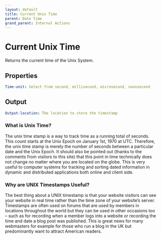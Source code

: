 ```yaml
---
layout: default
title: Current Unix Time
parent: Date Time
grand_parent: Internal Actions
---
```

# Current Unix Time
Returns the current time of the Unix System.

## Properties
```yaml
Time-unit: Select from second, millisecond, microsecond, nanosecond
```

## Output
```yaml
Output-location: The location to store the timestamp
```

### What is Unix Time?
The unix time stamp is a way to track time as a running total of seconds. This count starts at the Unix Epoch on January 1st, 1970 at UTC. Therefore, the unix time stamp is merely the number of seconds between a particular date and the Unix Epoch. It should also be pointed out (thanks to the comments from visitors to this site) that this point in time technically does not change no matter where you are located on the globe. This is very useful to computer systems for tracking and sorting dated information in dynamic and distributed applications both online and client side.

### Why are UNIX Timestamps Useful?
The best thing about a UNIX timestamp is that your website visitors can see your website in real time rather than the time zone of your website’s server. Timestamps are often used on forums that are used by members in locations throughout the world but they can be used in other occasions too – such as for recording when a member logs into a website or recording the time and date a blog post was published. This is great news for many webmasters for example for those who run a blog in the UK but predominantly want to attract American readers.

